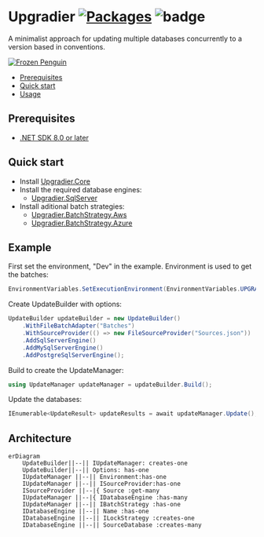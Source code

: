 # Upgradier [![Packages](https://github.com/NetDefender/Ugradier/actions/workflows/packages.yml/badge.svg)](https://github.com/NetDefender/Ugradier/actions/workflows/packages.yml) ![badge](https://img.shields.io/endpoint?url=https://gist.githubusercontent.com/NetDefender/d51c51b9b1e64ce740782fe8db02a889/raw/code-coverage-upgradier.json)

A minimalist approach for updating multiple databases concurrently to a version based in conventions.

[![Frozen Penguin](https://github.com/NetDefender/Ugradier/blob/master/Upgradier.png)](https://github.com/NetDefender/Ugradier)

- [Prerequisites](#prerequisites)
- [Quick start](#quick-start)
- [Usage](#usage)

## Prerequisites
- [.NET SDK 8.0 or later](https://www.microsoft.com/net/download)

## Quick start

- Install [Upgradier.Core](https://www.nuget.org/packages/Upgradier.Core)
- Install the required database engines:
    - [Upgradier.SqlServer](https://www.nuget.org/packages/Upgradier.SqlServer)
- Install aditional batch strategies:
    - [Upgradier.BatchStrategy.Aws](https://www.nuget.org/packages/Upgradier.BatchStrategy.Aws)
    - [Upgradier.BatchStrategy.Azure](https://www.nuget.org/packages/Upgradier.BatchStrategy.Azure)

## Example

First set the environment, "Dev" in the example. Environment is used to get the batches:
```csharp
EnvironmentVariables.SetExecutionEnvironment(EnvironmentVariables.UPGRADIER_ENV_DEV);
```
Create UpdateBuilder with options:

```csharp
UpdateBuilder updateBuilder = new UpdateBuilder()
    .WithFileBatchAdapter("Batches")
    .WithSourceProvider(() => new FileSourceProvider("Sources.json"))
    .AddSqlServerEngine()
    .AddMySqlServerEngine()
    .AddPostgreSqlServerEngine();
```
Build to create the UpdateManager:

```csharp
using UpdateManager updateManager = updateBuilder.Build();
```

Update the databases:
```csharp
IEnumerable<UpdateResult> updateResults = await updateManager.Update();
```

## Architecture

```mermaid
erDiagram
    UpdateBuilder||--|| IUpdateManager: creates-one
    UpdateBuilder||--|| Options: has-one
    IUpdateManager ||--|| Environment:has-one
    IUpdateManager ||--|| ISourceProvider:has-one
    ISourceProvider ||--|{ Source :get-many
    IUpdateManager ||--|{ IDatabaseEngine :has-many
    IUpdateManager ||--|| IBatchStrategy :has-one
    IDatabaseEngine ||--|| Name :has-one
    IDatabaseEngine ||--|| ILockStrategy :creates-one
    IDatabaseEngine ||--|| SourceDatabase :creates-many
```
